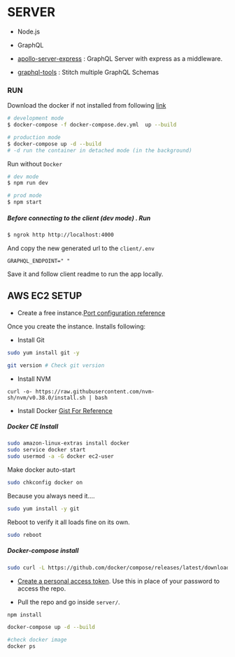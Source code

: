 # SERVER

- Node.js
- GraphQL
- [apollo-server-express](https://www.apollographql.com/docs/apollo-server/integrations/middleware/) : GraphQL Server with express as a middleware.

- [graphql-tools](https://www.graphql-tools.com/docs/introduction) : Stitch multiple GraphQL Schemas

### RUN

Download the docker if not installed from following [link](https://www.docker.com/products/docker-desktop)

```sh
# development mode
$ docker-compose -f docker-compose.dev.yml  up --build

# production mode
$ docker-compose up -d --build
# -d run the container in detached mode (in the background)

```

Run without `Docker`

```sh
# dev mode
$ npm run dev

# prod mode
$ npm start
```

##### Before connecting to the client (dev mode) . Run

```sh
$ ngrok http http://localhost:4000
```

And copy the new generated url to the `client/.env`

```
GRAPHQL_ENDPOINT=" "
```

Save it and follow client readme to run the app locally.

## AWS EC2 SETUP

- Create a free instance.[Port configuration reference](https://medium.com/@chandupriya93/deploying-docker-containers-with-aws-ec2-instance-265038bba674)

Once you create the instance. Installs following:

- Install Git

```sh
sudo yum install git -y

git version # Check git version
```

- Install NVM

```
curl -o- https://raw.githubusercontent.com/nvm-sh/nvm/v0.38.0/install.sh | bash
```

- Install Docker [Gist For Reference](https://gist.github.com/npearce/6f3c7826c7499587f00957fee62f8ee9)

##### Docker CE Install

```sh
sudo amazon-linux-extras install docker
sudo service docker start
sudo usermod -a -G docker ec2-user
```

Make docker auto-start

```sh
sudo chkconfig docker on
```

Because you always need it....

```sh
sudo yum install -y git
```

Reboot to verify it all loads fine on its own.

```sh
sudo reboot
```

##### Docker-compose install

```sh
sudo curl -L https://github.com/docker/compose/releases/latest/download/docker-compose-$(uname -s)-$(uname -m) -o /usr/local/bin/docker-compose
```

- [Create a personal access token](https://docs.github.com/en/github/authenticating-to-github/keeping-your-account-and-data-secure/creating-a-personal-access-token). Use this in place of your password to access the repo.

- Pull the repo and go inside `server/`.

```sh
npm install

docker-compose up -d --build

#check docker image
docker ps
```
